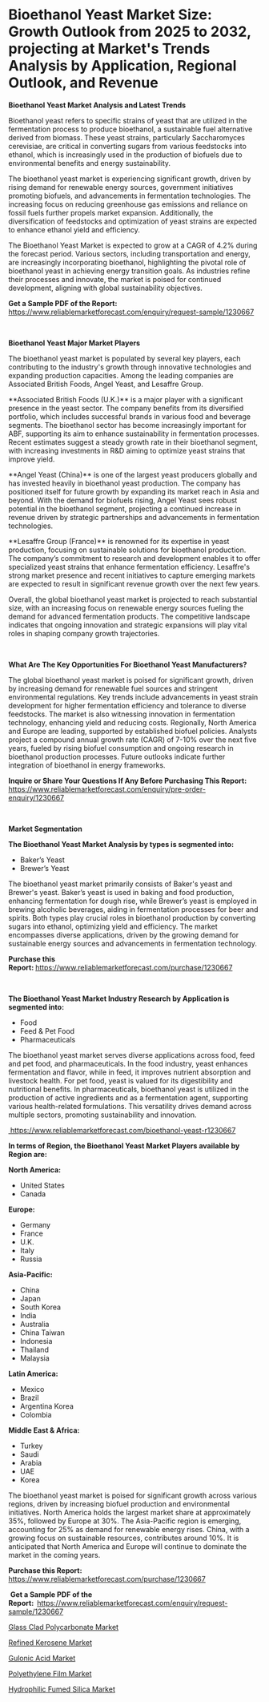 <p><h1>Bioethanol Yeast Market Size: Growth Outlook from 2025 to 2032, projecting at Market's Trends Analysis by Application, Regional Outlook, and Revenue</h1></p><p><strong>Bioethanol Yeast Market Analysis and Latest Trends</strong></p>
<p><p>Bioethanol yeast refers to specific strains of yeast that are utilized in the fermentation process to produce bioethanol, a sustainable fuel alternative derived from biomass. These yeast strains, particularly Saccharomyces cerevisiae, are critical in converting sugars from various feedstocks into ethanol, which is increasingly used in the production of biofuels due to environmental benefits and energy sustainability.</p><p>The bioethanol yeast market is experiencing significant growth, driven by rising demand for renewable energy sources, government initiatives promoting biofuels, and advancements in fermentation technologies. The increasing focus on reducing greenhouse gas emissions and reliance on fossil fuels further propels market expansion. Additionally, the diversification of feedstocks and optimization of yeast strains are expected to enhance ethanol yield and efficiency.</p><p>The Bioethanol Yeast Market is expected to grow at a CAGR of 4.2% during the forecast period. Various sectors, including transportation and energy, are increasingly incorporating bioethanol, highlighting the pivotal role of bioethanol yeast in achieving energy transition goals. As industries refine their processes and innovate, the market is poised for continued development, aligning with global sustainability objectives.</p></p>
<p><strong>Get a Sample PDF of the Report:&nbsp;</strong> <a href="https://www.reliablemarketforecast.com/enquiry/request-sample/1230667?utm_campaign=1893&utm_medium=2&utm_source=Github&utm_content=ia&utm_term=01042025&utm_id=bioethanol-yeast">https://www.reliablemarketforecast.com/enquiry/request-sample/1230667</a></p>
<p>&nbsp;</p>
<p><strong>Bioethanol Yeast Major Market Players</strong></p>
<p><p>The bioethanol yeast market is populated by several key players, each contributing to the industry's growth through innovative technologies and expanding production capacities. Among the leading companies are Associated British Foods, Angel Yeast, and Lesaffre Group.</p><p>**Associated British Foods (U.K.)** is a major player with a significant presence in the yeast sector. The company benefits from its diversified portfolio, which includes successful brands in various food and beverage segments. The bioethanol sector has become increasingly important for ABF, supporting its aim to enhance sustainability in fermentation processes. Recent estimates suggest a steady growth rate in their bioethanol segment, with increasing investments in R&D aiming to optimize yeast strains that improve yield.</p><p>**Angel Yeast (China)** is one of the largest yeast producers globally and has invested heavily in bioethanol yeast production. The company has positioned itself for future growth by expanding its market reach in Asia and beyond. With the demand for biofuels rising, Angel Yeast sees robust potential in the bioethanol segment, projecting a continued increase in revenue driven by strategic partnerships and advancements in fermentation technologies.</p><p>**Lesaffre Group (France)** is renowned for its expertise in yeast production, focusing on sustainable solutions for bioethanol production. The company’s commitment to research and development enables it to offer specialized yeast strains that enhance fermentation efficiency. Lesaffre's strong market presence and recent initiatives to capture emerging markets are expected to result in significant revenue growth over the next few years.</p><p>Overall, the global bioethanol yeast market is projected to reach substantial size, with an increasing focus on renewable energy sources fueling the demand for advanced fermentation products. The competitive landscape indicates that ongoing innovation and strategic expansions will play vital roles in shaping company growth trajectories.</p></p>
<p>&nbsp;</p>
<p><strong>What Are The Key Opportunities For Bioethanol Yeast Manufacturers?</strong></p>
<p><p>The global bioethanol yeast market is poised for significant growth, driven by increasing demand for renewable fuel sources and stringent environmental regulations. Key trends include advancements in yeast strain development for higher fermentation efficiency and tolerance to diverse feedstocks. The market is also witnessing innovation in fermentation technology, enhancing yield and reducing costs. Regionally, North America and Europe are leading, supported by established biofuel policies. Analysts project a compound annual growth rate (CAGR) of 7-10% over the next five years, fueled by rising biofuel consumption and ongoing research in bioethanol production processes. Future outlooks indicate further integration of bioethanol in energy frameworks.</p></p>
<p><strong>Inquire or Share Your Questions If Any Before Purchasing This Report:</strong> <a href="https://www.reliablemarketforecast.com/enquiry/pre-order-enquiry/1230667?utm_campaign=1893&utm_medium=2&utm_source=Github&utm_content=ia&utm_term=01042025&utm_id=bioethanol-yeast">https://www.reliablemarketforecast.com/enquiry/pre-order-enquiry/1230667</a></p>
<p>&nbsp;</p>
<p><strong>Market Segmentation</strong></p>
<p><strong>The Bioethanol Yeast Market Analysis by types is segmented into:</strong></p>
<p><ul><li>Baker’s Yeast</li><li>Brewer’s Yeast</li></ul></p>
<p><p>The bioethanol yeast market primarily consists of Baker's yeast and Brewer's yeast. Baker’s yeast is used in baking and food production, enhancing fermentation for dough rise, while Brewer’s yeast is employed in brewing alcoholic beverages, aiding in fermentation processes for beer and spirits. Both types play crucial roles in bioethanol production by converting sugars into ethanol, optimizing yield and efficiency. The market encompasses diverse applications, driven by the growing demand for sustainable energy sources and advancements in fermentation technology.</p></p>
<p><strong>Purchase this Report:&nbsp;</strong><a href="https://www.reliablemarketforecast.com/purchase/1230667?utm_campaign=1893&utm_medium=2&utm_source=Github&utm_content=ia&utm_term=01042025&utm_id=bioethanol-yeast">https://www.reliablemarketforecast.com/purchase/1230667</a></p>
<p>&nbsp;</p>
<p><strong>The Bioethanol Yeast Market Industry Research by Application is segmented into:</strong></p>
<p><ul><li>Food</li><li>Feed & Pet Food</li><li>Pharmaceuticals</li></ul></p>
<p><p>The bioethanol yeast market serves diverse applications across food, feed and pet food, and pharmaceuticals. In the food industry, yeast enhances fermentation and flavor, while in feed, it improves nutrient absorption and livestock health. For pet food, yeast is valued for its digestibility and nutritional benefits. In pharmaceuticals, bioethanol yeast is utilized in the production of active ingredients and as a fermentation agent, supporting various health-related formulations. This versatility drives demand across multiple sectors, promoting sustainability and innovation.</p></p>
<p><a href="https://www.reliablemarketforecast.com/bioethanol-yeast-r1230667?utm_campaign=1893&utm_medium=2&utm_source=Github&utm_content=ia&utm_term=01042025&utm_id=bioethanol-yeast">&nbsp;https://www.reliablemarketforecast.com/bioethanol-yeast-r1230667</a></p>
<p><strong>In terms of Region, the Bioethanol Yeast Market Players available by Region are:</strong></p>
<p>
    <p> <strong> North America: </strong>
        <ul>
            <li>United States</li>
            <li>Canada</li>
        </ul>
        </p> 
    <p> <strong> Europe: </strong>
        <ul>
            <li>Germany</li>
            <li>France</li>
            <li>U.K.</li>
            <li>Italy</li>
            <li>Russia</li>
        </ul>
        </p> 
    <p> <strong> Asia-Pacific: </strong>
        <ul>
            <li>China</li>
            <li>Japan</li>
            <li>South Korea</li>
            <li>India</li>
            <li>Australia</li>
            <li>China Taiwan</li>
            <li>Indonesia</li>
            <li>Thailand</li>
            <li>Malaysia</li>
        </ul>
        </p> 
    <p> <strong> Latin America: </strong>
        <ul>
            <li>Mexico</li>
            <li>Brazil</li>
            <li>Argentina Korea</li>
            <li>Colombia</li>
        </ul>
        </p> 
    <p> <strong> Middle East & Africa: </strong>
        <ul>
            <li>Turkey</li>
            <li>Saudi</li>
            <li>Arabia</li>
            <li>UAE</li>
            <li>Korea</li>
        </ul>
    </p>
    </p>
<p><p>The bioethanol yeast market is poised for significant growth across various regions, driven by increasing biofuel production and environmental initiatives. North America holds the largest market share at approximately 35%, followed by Europe at 30%. The Asia-Pacific region is emerging, accounting for 25% as demand for renewable energy rises. China, with a growing focus on sustainable resources, contributes around 10%. It is anticipated that North America and Europe will continue to dominate the market in the coming years.</p></p>
<p><strong>Purchase this Report: </strong><a href="https://www.reliablemarketforecast.com/purchase/1230667?utm_campaign=1893&utm_medium=2&utm_source=Github&utm_content=ia&utm_term=01042025&utm_id=bioethanol-yeast">https://www.reliablemarketforecast.com/purchase/1230667</a></p>
<p>&nbsp;<strong>Get a Sample PDF of the Report:&nbsp;&nbsp;</strong><a href="https://www.reliablemarketforecast.com/enquiry/request-sample/1230667?utm_campaign=1893&utm_medium=2&utm_source=Github&utm_content=ia&utm_term=01042025&utm_id=bioethanol-yeast">https://www.reliablemarketforecast.com/enquiry/request-sample/1230667</a></p>
<p><strong></strong></p>
<p><p><a href="https://github.com/barlevsebako/Market-Research-Report-List-1/blob/main/glass-clad-polycarbonate-market.md?utm_campaign=1893&utm_medium=2&utm_source=Github&utm_content=ia&utm_term=01042025&utm_id=bioethanol-yeast">Glass Clad Polycarbonate Market</a></p><p><a href="https://github.com/hiwatchucuy/Market-Research-Report-List-1/blob/main/refined-kerosene-market.md?utm_campaign=1893&utm_medium=2&utm_source=Github&utm_content=ia&utm_term=01042025&utm_id=bioethanol-yeast">Refined Kerosene Market</a></p><p><a href="https://github.com/luerabollevc/Market-Research-Report-List-1/blob/main/gulonic-acid-market.md?utm_campaign=1893&utm_medium=2&utm_source=Github&utm_content=ia&utm_term=01042025&utm_id=bioethanol-yeast">Gulonic Acid Market</a></p><p><a href="https://github.com/aertsfecto0h/Market-Research-Report-List-1/blob/main/polyethylene-film-market.md?utm_campaign=1893&utm_medium=2&utm_source=Github&utm_content=ia&utm_term=01042025&utm_id=bioethanol-yeast">Polyethylene Film Market</a></p><p><a href="https://github.com/tyreinhssan/Market-Research-Report-List-1/blob/main/hydrophilic-fumed-silica-market.md?utm_campaign=1893&utm_medium=2&utm_source=Github&utm_content=ia&utm_term=01042025&utm_id=bioethanol-yeast">Hydrophilic Fumed Silica Market</a></p></p>